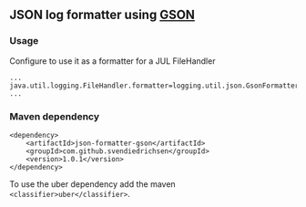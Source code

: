 ## JSON log formatter using [GSON](https://github.com/google/gson)

### Usage
Configure to use it as a formatter for a JUL FileHandler
```
...
java.util.logging.FileHandler.formatter=logging.util.json.GsonFormatter
...
```

### Maven dependency
```
<dependency>
    <artifactId>json-formatter-gson</artifactId>
    <groupId>com.github.svendiedrichsen</groupId>
    <version>1.0.1</version>
</dependency>
```
To use the uber dependency add the maven `<classifier>uber</classifier>`.
